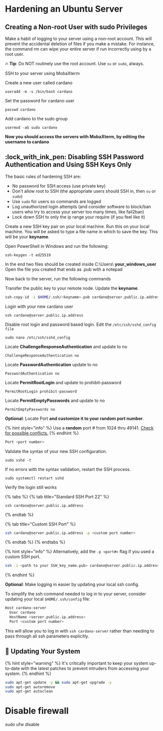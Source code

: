
# Hardening an Ubuntu Server


## Creating a Non-root User with sudo Privileges


Make a habit of logging to your server using a non-root account. This will prevent the accidental deletion of files if you make a mistake. For instance, the command rm can wipe your entire server if run incorrectly using by a root user.



:fire: **Tip**: Do NOT routinely use the root account. Use `su` or `sudo`, always.


SSH to your server using MobaXterm


Create a new user called cardano

```
useradd -m -s /bin/bash cardano
```

Set the password for cardano user

```
passwd cardano
```

Add cardano to the sudo group

```
usermod -aG sudo cardano
```

**Now you should access the servers with MobaXterm, by editing the username to cardano**

## :lock\_with\_ink\_pen: **Disabling SSH Password Authentication and Using SSH Keys Only**


The basic rules of hardening SSH are:

* No password for SSH access (use private key)
* Don't allow root to SSH (the appropriate users should SSH in, then `su` or `sudo`)
* Use `sudo` for users so commands are logged
* Log unauthorized login attempts (and consider software to block/ban users who try to access your server too many times, like fail2ban)
* Lock down SSH to only the ip range your require (if you feel like it)


Create a new SSH key pair on your local machine. Run this on your local machine. You will be asked to type a file name in which to save the key. This will be your **keyname**.

Open PowerShell in Windows and run the following:
```
ssh-keygen -t ed25519
```

In the end two files should be created inside C:\Users\ **your_windows_user**
Open the file you created that ends as .pub with a notepad

Now back to the server, run the following commands

Transfer the public key to your remote node. Update the **keyname**.

```bash
ssh-copy-id -i $HOME/.ssh/<keyname>.pub cardano@server.public.ip.address
```

Login with your new cardano user

```
ssh cardano@server.public.ip.address
```

Disable root login and password based login. Edit the `/etc/ssh/sshd_config file`

```
sudo nano /etc/ssh/sshd_config
```

Locate **ChallengeResponseAuthentication** and update to no

```
ChallengeResponseAuthentication no
```

Locate **PasswordAuthentication** update to no

```
PasswordAuthentication no 
```

Locate **PermitRootLogin** and update to prohibit-password

```
PermitRootLogin prohibit-password
```

Locate **PermitEmptyPasswords** and update to no

```
PermitEmptyPasswords no
```

**Optional**: Locate Port **and customize it to your random port number**.

{% hint style="info" %}
Use a **random** port # from 1024 thru 49141. [Check for possible conflicts.](https://en.wikipedia.org/wiki/List\_of\_TCP\_and\_UDP\_port\_numbers)
{% endhint %}

```bash
Port <port number>
```

Validate the syntax of your new SSH configuration.

```
sudo sshd -t
```

If no errors with the syntax validation, restart the SSH process.

```
sudo systemctl restart sshd
```

Verify the login still works

{% tabs %}
{% tab title="Standard SSH Port 22" %}
```
ssh cardano@server.public.ip.address
```
{% endtab %}

{% tab title="Custom SSH Port" %}
```bash
ssh cardano@server.public.ip.address -p <custom port number>
```
{% endtab %}
{% endtabs %}

{% hint style="info" %}
Alternatively, add the `-p <port#>` flag if you used a custom SSH port.

```bash
ssh -i <path to your SSH_key_name.pub> cardano@server.public.ip.address
```
{% endhint %}

**Optional**: Make logging in easier by updating your local ssh config.

To simplify the ssh command needed to log in to your server, consider updating your local `$HOME/.ssh/config` file:

```bash
Host cardano-server
  User cardano
  HostName <server.public.ip.address>
  Port <custom port number>
```

This will allow you to log in with `ssh cardano-server` rather than needing to pass through all ssh parameters explicitly.

## :robot: **Updating Your System**

{% hint style="warning" %}
It's critically important to keep your system up-to-date with the latest patches to prevent intruders from accessing your system.
{% endhint %}

```bash
sudo apt-get update -y && sudo apt-get upgrade -y
sudo apt-get autoremove
sudo apt-get autoclean
```


# Disable firewall
sudo ufw disable
```


